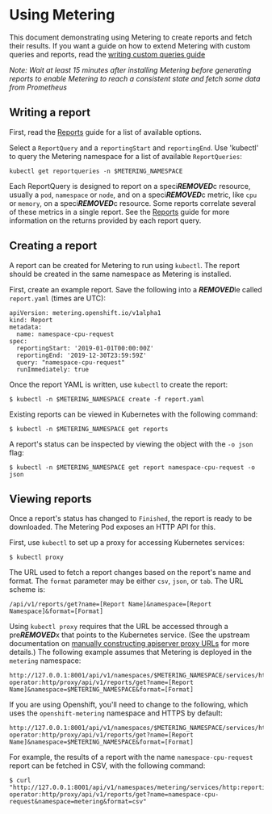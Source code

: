 # Using Metering

This document demonstrating using Metering to create reports and fetch their results.
If you want a guide on how to extend Metering with custom queries and reports, read the [writing custom queries guide][writing-custom-queries]

*Note: Wait at least 15 minutes after installing Metering before generating reports to enable Metering to reach a consistent state and fetch some data from Prometheus*

## Writing a report

First, read the [Reports][report-md] guide for a list of available options.

Select a `ReportQuery` and a `reportingStart` and `reportingEnd`.
Use 'kubectl' to query the Metering namespace for a list of available  `ReportQueries`:

```
kubectl get reportqueries -n $METERING_NAMESPACE
```

Each ReportQuery is designed to report on a speci***REMOVED***c resource, usually a `pod`, `namespace` or `node`, and on a speci***REMOVED***c metric, like `cpu` or `memory`, on a speci***REMOVED***c resource. Some reports correlate several of these metrics in a single report. See the [Reports][report-md] guide for more information on the returns provided by each report query.

## Creating a report

A report can be created for Metering to run using `kubectl`.
The report should be created in the same namespace as Metering is installed.

First, create an example report. Save the following into a ***REMOVED***le called `report.yaml` (times are UTC):

```
apiVersion: metering.openshift.io/v1alpha1
kind: Report
metadata:
  name: namespace-cpu-request
spec:
  reportingStart: '2019-01-01T00:00:00Z'
  reportingEnd: '2019-12-30T23:59:59Z'
  query: "namespace-cpu-request"
  runImmediately: true
```

Once the report YAML is written, use `kubectl` to create the report:

```
$ kubectl -n $METERING_NAMESPACE create -f report.yaml
```

Existing reports can be viewed in Kubernetes with the following command:

```
$ kubectl -n $METERING_NAMESPACE get reports
```

A report's status can be inspected by viewing the object with the `-o json`
flag:

```
$ kubectl -n $METERING_NAMESPACE get report namespace-cpu-request -o json
```

## Viewing reports

Once a report's status has changed to `Finished`, the report is ready to be
downloaded. The Metering Pod exposes an HTTP API for this.

First, use `kubectl` to set up a proxy for accessing Kubernetes services:

```
$ kubectl proxy
```

The URL used to fetch a report changes based on the report's name and format.
The `format` parameter may be either `csv`, `json`, or `tab`. The URL scheme is:

```
/api/v1/reports/get?name=[Report Name]&namespace=[Report Namespace]&format=[Format]
```

Using `kubectl proxy` requires that the URL be accessed through a pre***REMOVED***x that
points to the Kubernetes service. (See the upstream documentation on
[manually constructing apiserver proxy URLs][accessing-services] for more details.) The following example assumes that Metering is deployed in the `metering` namespace:

```
http://127.0.0.1:8001/api/v1/namespaces/$METERING_NAMESPACE/services/http:reporting-operator:http/proxy/api/v1/reports/get?name=[Report Name]&namespace=$METERING_NAMESPACE&format=[Format]
```

If you are using Openshift, you'll need to change to the following, which uses the `openshift-metering` namespace and HTTPS by default:

```
http://127.0.0.1:8001/api/v1/namespaces/$METERING_NAMESPACE/services/https:reporting-operator:http/proxy/api/v1/reports/get?name=[Report Name]&namespace=$METERING_NAMESPACE&format=[Format]
```

For example, the results of a report with the name `namespace-cpu-request` report can be fetched in
CSV, with the following command:

```
$ curl "http://127.0.0.1:8001/api/v1/namespaces/metering/services/http:reporting-operator:http/proxy/api/v1/reports/get?name=namespace-cpu-request&namespace=metering&format=csv"
```


[accessing-services]: https://kubernetes.io/docs/tasks/administer-cluster/access-cluster-services/#manually-constructing-apiserver-proxy-urls
[report-md]: reports.md
[writing-custom-queries]: writing-custom-queries.md
